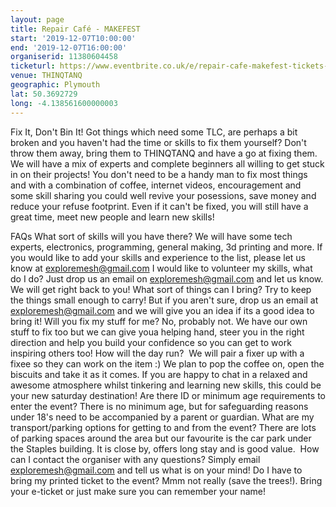 ```yaml
---
layout: page
title: Repair Café - MAKEFEST
start: '2019-12-07T10:00:00'
end: '2019-12-07T16:00:00'
organiserid: 11380604458
ticketurl: https://www.eventbrite.co.uk/e/repair-cafe-makefest-tickets-53394297782
venue: THINQTANQ
geographic: Plymouth
lat: 50.3692729
long: -4.138561600000003
---
```

Fix It, Don't Bin It!
Got things which need some TLC, are perhaps a bit broken and you haven't had the time or skills to fix them yourself? Don't throw them away, bring them to THINQTANQ and have a go at fixing them. We will have a mix of experts and complete beginners all willing to get stuck in on their projects! You don't need to be a handy man to fix most things and with a combination of coffee, internet videos, encouragement and some skill sharing you could well revive your posessions, save money and reduce your refuse footprint. Even if it can't be fixed, you will still have a great time, meet new people and learn new skills!

FAQs
What sort of skills will you have there?
We will have some tech experts, electronics, programming, general making, 3d printing and more. If you would like to add your skills and experience to the list, please let us know at exploremesh@gmail.com
I would like to volunteer my skills, what do I do?
Just drop us an email on exploremesh@gmail.com and let us know. We will get right back to you!
What sort of things can I bring?
Try to keep the things small enough to carry! But if you aren't sure, drop us an email at exploremesh@gmail.com and we will give you an idea if its a good idea to bring it!
Will you fix my stuff for me?
No, probably not. We have our own stuff to fix too but we can give youa helping hand, steer you in the right direction and help you build your confidence so you can get to work inspiring others too!
How will the day run? 
We will pair a fixer up with a fixee so they can work on the item :) We plan to pop the coffee on, open the biscuits and take it as it comes. If you are happy to chat in a relaxed and awesome atmosphere whilst tinkering and learning new skills, this could be your new saturday destination!
Are there ID or minimum age requirements to enter the event?
There is no minimum age, but for safeguarding reasons under 18's need to be accompanied by a parent or guardian.
What are my transport/parking options for getting to and from the event?
There are lots of parking spaces around the area but our favourite is the car park under the Staples building. It is close by, offers long stay and is good value. 
How can I contact the organiser with any questions?
Simply email exploremesh@gmail.com and tell us what is on your mind!
Do I have to bring my printed ticket to the event?
Mmm not really (save the trees!). Bring your e-ticket or just make sure you can remember your name!
